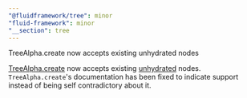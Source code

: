 ```yaml
---
"@fluidframework/tree": minor
"fluid-framework": minor
"__section": tree
---
```

TreeAlpha.create now accepts existing unhydrated nodes

[TreeAlpha.create](https://fluidframework.com/docs/api/fluid-framework/treealpha-interface#create-methodsignature) now accepts existing [unhydrated](https://fluidframework.com/docs/api/fluid-framework/unhydrated-typealias) nodes.
`TreeAlpha.create`'s documentation has been fixed to indicate support instead of being self contradictory about it.
